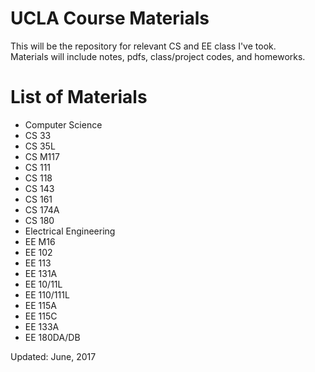 # UCLA Course Materials
This will be the repository for relevant CS and EE class I've took. <br />
Materials will include notes, pdfs, class/project codes, and homeworks.

# List of Materials
* Computer Science
 * CS 33
 * CS 35L
 * CS M117
 * CS 111
 * CS 118
 * CS 143
 * CS 161
 * CS 174A
 * CS 180
* Electrical Engineering
 * EE M16
 * EE 102
 * EE 113
 * EE 131A
 * EE 10/11L
 * EE 110/111L
 * EE 115A
 * EE 115C
 * EE 133A
 * EE 180DA/DB

Updated: June, 2017
